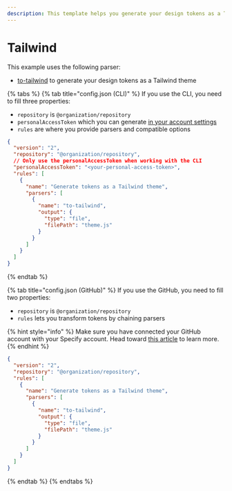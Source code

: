 ```yaml
---
description: This template helps you generate your design tokens as a Tailwind theme.
---
```


# Tailwind

This example uses the following parser:

* [to-tailwind](../parsers/to-tailwind.md) to generate your design tokens as a Tailwind theme

{% tabs %}
{% tab title="config.json (CLI)" %}
If you use the CLI, you need to fill three properties:

* `repository`  is `@organization/repository`
* `personalAccessToken` which you can generate [in your account settings](https://specifyapp.com/user/personal-access-tokens)&#x20;
* `rules` are where you provide parsers and compatible options

```json
{
  "version": "2",
  "repository": "@organization/repository",
  // Only use the personalAccessToken when working with the CLI
  "personalAccessToken": "<your-personal-access-token>",
  "rules": [
    {
      "name": "Generate tokens as a Tailwind theme",
      "parsers": [
        {
          "name": "to-tailwind",
          "output": {
            "type": "file",
            "filePath": "theme.js"
          }
        }
      ]
    }
  ]
}
```
{% endtab %}

{% tab title="config.json (GitHub)" %}
If you use the GitHub, you need to fill two properties:

* `repository`  is `@organization/repository`
* `rules` lets you transform tokens by chaining parsers

{% hint style="info" %}
Make sure you have connected your GitHub account with your Specify account. Head toward [this article](https://help.specifyapp.com/en/articles/4722440-add-github-as-a-destination) to learn more.
{% endhint %}

```json
{
  "version": "2",
  "repository": "@organization/repository",
  "rules": [
    {
      "name": "Generate tokens as a Tailwind theme",
      "parsers": [
        {
          "name": "to-tailwind",
          "output": {
            "type": "file",
            "filePath": "theme.js"
          }
        }
      ]
    }
  ]
}
```
{% endtab %}
{% endtabs %}
